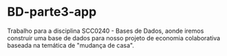 # BD-parte3-app
Trabalho para a disciplina SCC0240 - Bases de Dados, aonde iremos construir uma base de dados para nosso projeto de economia colaborativa baseada na temática de "mudança de casa".
